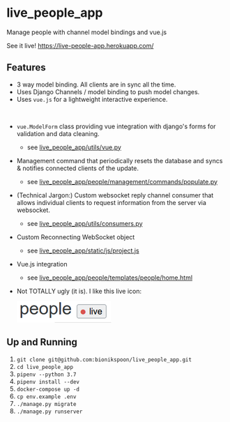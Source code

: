 # live_people_app
Manage people with channel model bindings and vue.js

See it live!  https://live-people-app.herokuapp.com/

## Features

* 3 way model binding. All clients are in sync all the time.
* Uses Django Channels / model binding to push model changes.
* Uses `vue.js` for a lightweight interactive experience.

&nbsp;

* `vue.ModelForm` class providing vue integration with django's forms for validation and data cleaning.
  * see [live_people_app/utils/vue.py](live_people_app/utils/vue.py)

* Management command that periodically resets the database and syncs & notifies connected clients of the update.
  * see [live_people_app/people/management/commands/populate.py](live_people_app/people/management/commands/populate.py)

* (Technical Jargon:) Custom websocket reply channel consumer that allows individual clients to request information from the server via websocket.
  * see [live_people_app/utils/consumers.py](live_people_app/utils/consumers.py#L76-L125)

* Custom Reconnecting WebSocket object
  * see [live_people_app/static/js/project.js](live_people_app/static/js/project.js#L149-L221)

* Vue.js integration
  * see [live_people_app/people/templates/people/home.html](live_people_app/people/templates/people/home.html)

* Not TOTALLY ugly (it is).  I like this live icon:

  ![live](live.png)


## Up and Running

1. `git clone git@github.com:bionikspoon/live_people_app.git`
1. `cd live_people_app`
1. `pipenv --python 3.7`
1. `pipenv install --dev`
1. `docker-compose up -d`
1. `cp env.example .env`
1. `./manage.py migrate`
1. `./manage.py runserver`
